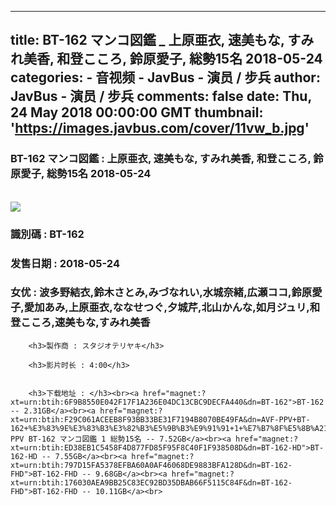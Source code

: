 
---
title: BT-162 マンコ図鑑 _ 上原亜衣, 速美もな, すみれ美香, 和登こころ, 鈴原愛子, 総勢15名  2018-05-24
categories: 
    - 音视频
    - JavBus - 演员 / 步兵
author: JavBus - 演员 / 步兵
comments: false
date: Thu, 24 May 2018 00:00:00 GMT
thumbnail: 'https://images.javbus.com/cover/11vw_b.jpg'
---

<div>   
<h3>BT-162 マンコ図鑑 : 上原亜衣, 速美もな, すみれ美香, 和登こころ, 鈴原愛子, 総勢15名  2018-05-24</h3>
        <br>
        <img src="https://images.javbus.com/cover/11vw_b.jpg" referrerpolicy="no-referrer">
        <h3>識別碼 : BT-162</h3>
        <h3>发售日期 :  2018-05-24</h3>
        <h3>女优 : 波多野結衣,鈴木さとみ,みづなれい,水城奈緒,広瀬ココ,鈴原愛子,愛加あみ,上原亜衣,ななせつぐ,夕城芹,北山かんな,如月ジュリ,和登こころ,速美もな,すみれ美香</h3>
        
        <h3>製作商 : スタジオテリヤキ</h3>
        
        <h3>影片时长 : 4:00</h3>
        
        
        <h3>下载地址 : </h3><br><a href="magnet:?xt=urn:btih:6F9B8550E042F17F1A236E04DC13CBC9DECFA440&dn=BT-162">BT-162 -- 2.31GB</a><br><a href="magnet:?xt=urn:btih:F29C061ACEEB8F93BB33BE31F7194B8070BE49FA&dn=AVF-PPV+BT-162+%E3%83%9E%E3%83%B3%E3%82%B3%E5%9B%B3%E9%91%91+1+%E7%B7%8F%E5%8B%A215%E5%90%8D">AVF-PPV BT-162 マンコ図鑑 1 総勢15名 -- 7.52GB</a><br><a href="magnet:?xt=urn:btih:ED38EB1C5458F4D877FD85F95F8C40F1F938508D&dn=BT-162-HD">BT-162-HD -- 7.55GB</a><br><a href="magnet:?xt=urn:btih:797D15FA5378EFBA60A0AF46068DE9883BFA128D&dn=BT-162-FHD">BT-162-FHD -- 9.68GB</a><br><a href="magnet:?xt=urn:btih:176030AEA9BB25C83EC92BD35DBAB66F5115C84F&dn=BT-162-FHD">BT-162-FHD -- 10.11GB</a><br>  
</div>
            